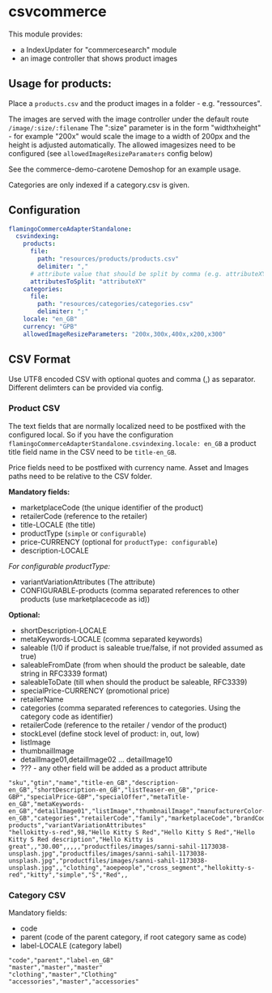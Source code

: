# csvcommerce

This module provides:

* a IndexUpdater for "commercesearch" module
* an image controller that shows product images

## Usage for products:

Place a `products.csv`  and the product images in a folder - e.g. "ressources".

The images are served with the image controller under the default route `/image/:size/:filename`
The ":size" parameter is in the form "widthxheight" - for example "200x" would scale the image to a width of 200px and
the height is adjusted automatically. The allowed imagesizes need to be
configured (see `allowedImageResizeParamaters` config below)

See the commerce-demo-carotene Demoshop for an example usage.

Categories are only indexed if a category.csv is given.

## Configuration

```yaml
flamingoCommerceAdapterStandalone:
  csvindexing:
    products:
      file:
        path: "resources/products/products.csv"
        delimiter: ","
      # attribute value that should be split by comma (e.g. attributeXY: "valueA, valueB" => attributeXY: ["valueA", "valueB"])
      attributesToSplit: "attributeXY"
    categories:
      file:
        path: "resources/categories/categories.csv"
        delimiter: ";"
    locale: "en_GB"
    currency: "GPB"
    allowedImageResizeParameters: "200x,300x,400x,x200,x300"
```

## CSV Format

Use UTF8 encoded CSV with optional quotes and comma (,) as separator. Different delimters can be provided via config.

### Product CSV

The text fields that are normally localized need to be postfixed with the configured local. So if you have the
configuration `flamingoCommerceAdapterStandalone.csvindexing.locale: en_GB`
a product title field name in the CSV need to be `title-en_GB`.

Price fields need to be postfixed with currency name. Asset and Images paths need to be relative to the CSV folder.

**Mandatory fields:**

* marketplaceCode (the unique identifier of the product)
* retailerCode (reference to the retailer)
* title-LOCALE (the title)
* productType (`simple` or `configurable`)
* price-CURRENCY (optional for `productType: configurable`)
* description-LOCALE

_For configurable productType:_
* variantVariationAttributes (The attribute)
* CONFIGURABLE-products (comma separated references to other products (use marketplacecode as id))

**Optional:**
* shortDescription-LOCALE
* metaKeywords-LOCALE (comma separated keywords)
* saleable (1/0 if product is saleable true/false, if not provided assumed as true)
* saleableFromDate (from when should the product be saleable, date string in RFC3339 format)
* saleableToDate (till when should the product be saleable, RFC3339)
* specialPrice-CURRENCY (promotional price)
* retailerName  
* categories (comma separated references to categories. Using the category code as identifier)
* retailerCode (reference to the retailer / vendor of the product)
* stockLevel (define stock level of product: in, out, low)
* listImage
* thumbnailImage
* detailImage01,detailImage02 ... detailImage10
* ??? - any other field will be added as a product attribute


```
"sku","gtin","name","title-en_GB","description-en_GB","shortDescription-en_GB","listTeaser-en_GB","price-GBP","specialPrice-GBP","specialOffer","metaTitle-en_GB","metaKeywords-en_GB","detailImage01","listImage","thumbnailImage","manufacturerColor-en_GB","categories","retailerCode","family","marketplaceCode","brandCode","productType","clothing_size","colour","CONFIGURABLE-products","variantVariationAttributes"
"hellokitty-s-red",98,"Hello Kitty S Red","Hello Kitty S Red","Hello Kitty S Red description","Hello Kitty is great",,"30.00",,,,,"productfiles/images/sanni-sahil-1173038-unsplash.jpg","productfiles/images/sanni-sahil-1173038-unsplash.jpg","productfiles/images/sanni-sahil-1173038-unsplash.jpg",,"clothing","aoepeople","cross_segment","hellokitty-s-red","kitty","simple","S","Red",,
```

### Category CSV

Mandatory fields:

* code
* parent (code of the parent category, if root category same as code)  
* label-LOCALE (category label)

```
"code","parent","label-en_GB"
"master","master","master"
"clothing","master","Clothing"
"accessories","master","accessories"
```